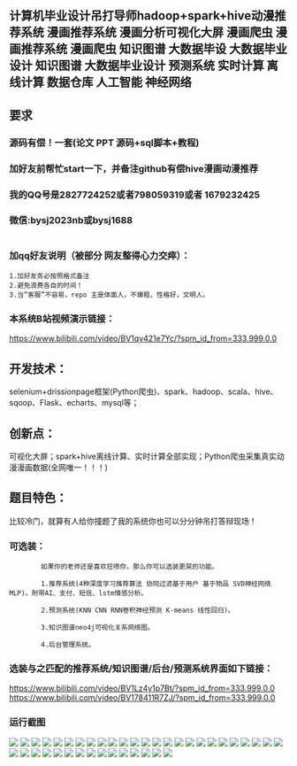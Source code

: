 ##  计算机毕业设计吊打导师hadoop+spark+hive动漫推荐系统 漫画推荐系统 漫画分析可视化大屏 漫画爬虫 漫画推荐系统 漫画爬虫 知识图谱 大数据毕设 大数据毕业设计 知识图谱 大数据毕业设计 预测系统 实时计算 离线计算 数据仓库 人工智能 神经网络

## 要求
### 源码有偿！一套(论文 PPT 源码+sql脚本+教程)
### 
### 加好友前帮忙start一下，并备注github有偿hive漫画动漫推荐
### 我的QQ号是2827724252或者798059319或者 1679232425
### 微信:bysj2023nb或bysj1688
#
### 加qq好友说明（被部分 网友整得心力交瘁）：
    1.加好友务必按照格式备注
    2.避免浪费各自的时间！
    3.当“客服”不容易，repo 主是体面人，不爆粗，性格好，文明人。
### 本系统B站视频演示链接：
https://www.bilibili.com/video/BV1qy421e7Yc/?spm_id_from=333.999.0.0
## 开发技术：
selenium+drissionpage框架(Python爬虫)、spark、hadoop、scala、hive、sqoop、Flask、echarts、mysql等；
## 创新点：
可视化大屏；spark+hive离线计算、实时计算全部实现；Python爬虫采集真实动漫漫画数据(全网唯一！！！)
## 题目特色：
比较冷门，就算有人给你撞题了我的系统你也可以分分钟吊打答辩现场！
### 可选装：
            如果你的老师还是喜欢狂喷你，那么你可以选装更屌的功能。

            1.推荐系统(4种深度学习推荐算法 协同过滤基于用户 基于物品 SVD神经网络 MLP)。附带AI、支付、短信、lstm情感分析。

            2.预测系统(KNN CNN RNN卷积神经预测 K-means 线性回归)。

            3.知识图谱neo4j可视化关系网络图。

            4.后台管理系统。
### 选装与之匹配的推荐系统/知识图谱/后台/预测系统界面如下链接：
https://www.bilibili.com/video/BV1Lz4y1p7Bt/?spm_id_from=333.999.0.0
https://www.bilibili.com/video/BV178411R7ZJ/?spm_id_from=333.999.0.0
### 运行截图

![](1.png)
![](2.png)
![](3.png)
![](37.png)
![](38.png)
![](39.png)
![](40.png)
![](33.png)
![](34.png)
![](35.png)
![](36.png)
![](4.png)
![](5.png)
![](6.png)
![](7.png)
![](8.png)
![](9.png)
![](10.png)
![](11.png)
![](12.png)
![](13.png)
![](14.png)
![](15.png)
![](16.png)
![](17.png)
![](18.png)
![](19.png)
![](20.png)
![](21.png)
![](22.png)
![](23.png)
![](24.png)
![](25.png)
![](26.png)
![](27.png)
![](28.png)
![](29.png)
![](30.png)
![](31.png)
![](32.png)



































